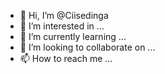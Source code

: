 - 👋 Hi, I’m @Ciisedinga
- 👀 I’m interested in ...
- 🌱 I’m currently learning ...
- 💞️ I’m looking to collaborate on ...
- 📫 How to reach me ...

<!---
Ciisedinga/Ciisedinga is a ✨ special ✨ repository because its `README.md` (this file) appears on your GitHub profile.
You can click the Preview link to take a look at your changes.
--->
